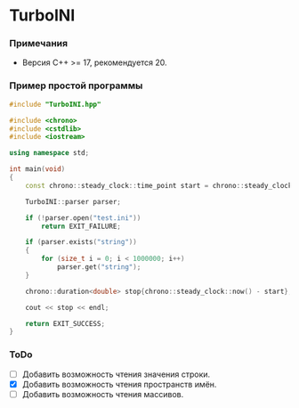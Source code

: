 # TurboINI
### Примечания
- Версия C++ >= 17, рекомендуется 20.
### Пример простой программы
```cpp
#include "TurboINI.hpp"

#include <chrono>
#include <cstdlib>
#include <iostream>

using namespace std;

int main(void)
{
    const chrono::steady_clock::time_point start = chrono::steady_clock::now();

    TurboINI::parser parser;

    if (!parser.open("test.ini"))
        return EXIT_FAILURE;

    if (parser.exists("string"))
    {
        for (size_t i = 0; i < 1000000; i++)
            parser.get("string");
    }

    chrono::duration<double> stop{chrono::steady_clock::now() - start};

    cout << stop << endl;

    return EXIT_SUCCESS;
}
```
### ToDo
- [ ] Добавить возможность чтения значения строки.
- [x] Добавить возможность чтения пространств имён.
- [ ] Добавить возможность чтения массивов.
